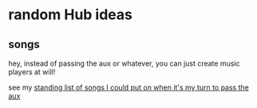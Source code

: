 # random Hub ideas

## songs

hey, instead of passing the aux or whatever, you can just create music players at will!

see my [standing list of songs I could put on when it's my turn to pass the aux](fec8f4e2-d246-4d1e-8edd-041f05709b2f.md)
